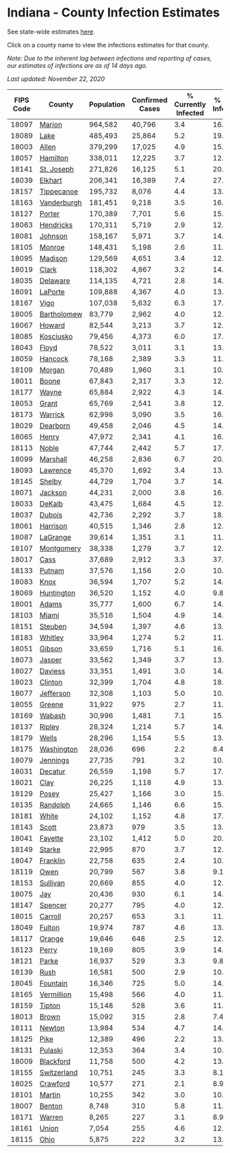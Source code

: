 # Indiana - County Infection Estimates

See state-wide estimates [here](/infections/us-in).

Click on a county name to view the infections estimates for that county.

*Note: Due to the inherent lag between infections and reporting of cases, our estimates of infections are as of 14 days ago.*

*Last updated: November 22, 2020*

|   FIPS Code |                     County |   Population |   Confirmed Cases |   % Currently Infected |   % Total Infected |
|-------------|----------------------------|--------------|-------------------|------------------------|--------------------|
|       18097 |           [Marion](marion) |      964,582 |            40,796 |                    3.4 |               16.6 |
|       18089 |               [Lake](lake) |      485,493 |            25,864 |                    5.2 |               19.3 |
|       18003 |             [Allen](allen) |      379,299 |            17,025 |                    4.9 |               15.2 |
|       18057 |       [Hamilton](hamilton) |      338,011 |            12,225 |                    3.7 |               12.5 |
|       18141 |   [St. Joseph](st.-joseph) |      271,826 |            16,125 |                    5.1 |               20.4 |
|       18039 |         [Elkhart](elkhart) |      206,341 |            16,389 |                    7.4 |               27.1 |
|       18157 |   [Tippecanoe](tippecanoe) |      195,732 |             8,076 |                    4.4 |               13.3 |
|       18163 | [Vanderburgh](vanderburgh) |      181,451 |             9,218 |                    3.5 |               16.9 |
|       18127 |           [Porter](porter) |      170,389 |             7,701 |                    5.6 |               15.2 |
|       18063 |     [Hendricks](hendricks) |      170,311 |             5,719 |                    2.9 |               12.6 |
|       18081 |         [Johnson](johnson) |      158,167 |             5,971 |                    3.7 |               14.0 |
|       18105 |           [Monroe](monroe) |      148,431 |             5,198 |                    2.6 |               11.3 |
|       18095 |         [Madison](madison) |      129,569 |             4,651 |                    3.4 |               12.8 |
|       18019 |             [Clark](clark) |      118,302 |             4,867 |                    3.2 |               14.4 |
|       18035 |       [Delaware](delaware) |      114,135 |             4,721 |                    2.8 |               14.0 |
|       18091 |         [LaPorte](laporte) |      109,888 |             4,367 |                    4.0 |               13.8 |
|       18167 |               [Vigo](vigo) |      107,038 |             5,632 |                    6.3 |               17.1 |
|       18005 | [Bartholomew](bartholomew) |       83,779 |             2,962 |                    4.0 |               12.6 |
|       18067 |           [Howard](howard) |       82,544 |             3,213 |                    3.7 |               12.9 |
|       18085 |     [Kosciusko](kosciusko) |       79,456 |             4,373 |                    6.0 |               17.5 |
|       18043 |             [Floyd](floyd) |       78,522 |             3,011 |                    3.1 |               13.5 |
|       18059 |         [Hancock](hancock) |       78,168 |             2,389 |                    3.3 |               11.1 |
|       18109 |           [Morgan](morgan) |       70,489 |             1,960 |                    3.1 |               10.0 |
|       18011 |             [Boone](boone) |       67,843 |             2,317 |                    3.3 |               12.3 |
|       18177 |             [Wayne](wayne) |       65,884 |             2,922 |                    4.3 |               14.2 |
|       18053 |             [Grant](grant) |       65,769 |             2,541 |                    3.8 |               12.8 |
|       18173 |         [Warrick](warrick) |       62,998 |             3,090 |                    3.5 |               16.6 |
|       18029 |       [Dearborn](dearborn) |       49,458 |             2,046 |                    4.5 |               14.2 |
|       18065 |             [Henry](henry) |       47,972 |             2,341 |                    4.1 |               16.3 |
|       18113 |             [Noble](noble) |       47,744 |             2,442 |                    5.7 |               17.4 |
|       18099 |       [Marshall](marshall) |       46,258 |             2,836 |                    6.7 |               20.7 |
|       18093 |       [Lawrence](lawrence) |       45,370 |             1,692 |                    3.4 |               13.3 |
|       18145 |           [Shelby](shelby) |       44,729 |             1,704 |                    3.7 |               14.4 |
|       18071 |         [Jackson](jackson) |       44,231 |             2,000 |                    3.8 |               16.6 |
|       18033 |           [DeKalb](dekalb) |       43,475 |             1,684 |                    4.5 |               12.5 |
|       18037 |           [Dubois](dubois) |       42,736 |             2,292 |                    3.7 |               18.4 |
|       18061 |       [Harrison](harrison) |       40,515 |             1,346 |                    2.8 |               12.0 |
|       18087 |       [LaGrange](lagrange) |       39,614 |             1,351 |                    3.1 |               11.9 |
|       18107 |   [Montgomery](montgomery) |       38,338 |             1,279 |                    3.7 |               12.0 |
|       18017 |               [Cass](cass) |       37,689 |             2,912 |                    3.3 |               37.5 |
|       18133 |           [Putnam](putnam) |       37,576 |             1,156 |                    2.0 |               10.8 |
|       18083 |               [Knox](knox) |       36,594 |             1,707 |                    5.2 |               14.9 |
|       18069 |   [Huntington](huntington) |       36,520 |             1,152 |                    4.0 |                9.8 |
|       18001 |             [Adams](adams) |       35,777 |             1,600 |                    6.7 |               14.3 |
|       18103 |             [Miami](miami) |       35,516 |             1,504 |                    4.9 |               14.2 |
|       18151 |         [Steuben](steuben) |       34,594 |             1,397 |                    4.6 |               13.2 |
|       18183 |         [Whitley](whitley) |       33,964 |             1,274 |                    5.2 |               11.9 |
|       18051 |           [Gibson](gibson) |       33,659 |             1,716 |                    5.1 |               16.3 |
|       18073 |           [Jasper](jasper) |       33,562 |             1,349 |                    3.7 |               13.3 |
|       18027 |         [Daviess](daviess) |       33,351 |             1,491 |                    3.0 |               14.5 |
|       18023 |         [Clinton](clinton) |       32,399 |             1,704 |                    4.8 |               18.2 |
|       18077 |     [Jefferson](jefferson) |       32,308 |             1,103 |                    5.0 |               10.7 |
|       18055 |           [Greene](greene) |       31,922 |               975 |                    2.7 |               11.2 |
|       18169 |           [Wabash](wabash) |       30,996 |             1,481 |                    7.1 |               15.0 |
|       18137 |           [Ripley](ripley) |       28,324 |             1,214 |                    5.7 |               14.9 |
|       18179 |             [Wells](wells) |       28,296 |             1,154 |                    5.5 |               13.1 |
|       18175 |   [Washington](washington) |       28,036 |               696 |                    2.2 |                8.4 |
|       18079 |       [Jennings](jennings) |       27,735 |               791 |                    3.2 |               10.5 |
|       18031 |         [Decatur](decatur) |       26,559 |             1,198 |                    5.7 |               17.9 |
|       18021 |               [Clay](clay) |       26,225 |             1,118 |                    4.9 |               13.1 |
|       18129 |             [Posey](posey) |       25,427 |             1,166 |                    3.0 |               15.1 |
|       18135 |       [Randolph](randolph) |       24,665 |             1,146 |                    6.6 |               15.1 |
|       18181 |             [White](white) |       24,102 |             1,152 |                    4.8 |               17.3 |
|       18143 |             [Scott](scott) |       23,873 |               979 |                    3.5 |               13.8 |
|       18041 |         [Fayette](fayette) |       23,102 |             1,412 |                    5.0 |               20.5 |
|       18149 |           [Starke](starke) |       22,995 |               870 |                    3.7 |               12.7 |
|       18047 |       [Franklin](franklin) |       22,758 |               635 |                    2.4 |               10.9 |
|       18119 |               [Owen](owen) |       20,799 |               567 |                    3.8 |                9.1 |
|       18153 |       [Sullivan](sullivan) |       20,669 |               855 |                    4.0 |               12.9 |
|       18075 |                 [Jay](jay) |       20,436 |               930 |                    6.1 |               14.5 |
|       18147 |         [Spencer](spencer) |       20,277 |               795 |                    4.0 |               12.6 |
|       18015 |         [Carroll](carroll) |       20,257 |               653 |                    3.1 |               11.3 |
|       18049 |           [Fulton](fulton) |       19,974 |               787 |                    4.6 |               13.4 |
|       18117 |           [Orange](orange) |       19,646 |               648 |                    2.5 |               12.6 |
|       18123 |             [Perry](perry) |       19,169 |               805 |                    3.9 |               14.4 |
|       18121 |             [Parke](parke) |       16,937 |               529 |                    3.3 |                9.8 |
|       18139 |               [Rush](rush) |       16,581 |               500 |                    2.9 |               10.6 |
|       18045 |       [Fountain](fountain) |       16,346 |               725 |                    5.0 |               14.4 |
|       18165 |   [Vermillion](vermillion) |       15,498 |               566 |                    4.0 |               11.4 |
|       18159 |           [Tipton](tipton) |       15,148 |               528 |                    3.6 |               11.6 |
|       18013 |             [Brown](brown) |       15,092 |               315 |                    2.8 |                7.4 |
|       18111 |           [Newton](newton) |       13,984 |               534 |                    4.7 |               14.0 |
|       18125 |               [Pike](pike) |       12,389 |               496 |                    2.2 |               13.1 |
|       18131 |         [Pulaski](pulaski) |       12,353 |               364 |                    3.4 |               10.5 |
|       18009 |     [Blackford](blackford) |       11,758 |               500 |                    4.2 |               13.3 |
|       18155 | [Switzerland](switzerland) |       10,751 |               245 |                    3.3 |                8.1 |
|       18025 |       [Crawford](crawford) |       10,577 |               271 |                    2.1 |                8.9 |
|       18101 |           [Martin](martin) |       10,255 |               342 |                    3.0 |               10.8 |
|       18007 |           [Benton](benton) |        8,748 |               310 |                    5.8 |               11.8 |
|       18171 |           [Warren](warren) |        8,265 |               227 |                    3.1 |                8.9 |
|       18161 |             [Union](union) |        7,054 |               255 |                    4.6 |               12.3 |
|       18115 |               [Ohio](ohio) |        5,875 |               222 |                    3.2 |               13.1 |